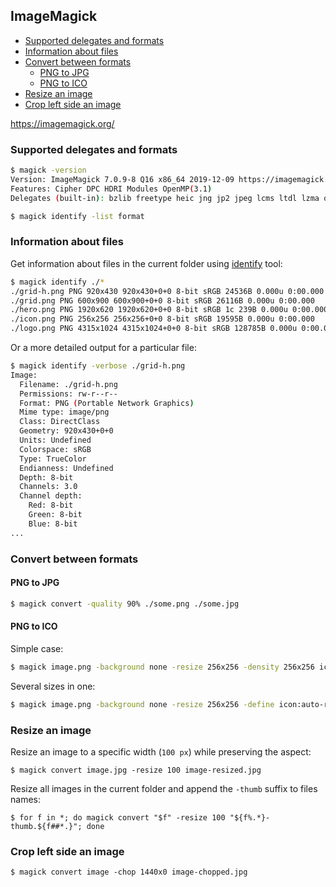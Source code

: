 ## ImageMagick

<!-- MarkdownTOC -->

- [Supported delegates and formats](#supported-delegates-and-formats)
- [Information about files](#information-about-files)
- [Convert between formats](#convert-between-formats)
    - [PNG to JPG](#png-to-jpg)
    - [PNG to ICO](#png-to-ico)
- [Resize an image](#resize-an-image)
- [Crop left side an image](#crop-left-side-an-image)

<!-- /MarkdownTOC -->

<https://imagemagick.org/>

### Supported delegates and formats

``` sh
$ magick -version
Version: ImageMagick 7.0.9-8 Q16 x86_64 2019-12-09 https://imagemagick.org
Features: Cipher DPC HDRI Modules OpenMP(3.1)
Delegates (built-in): bzlib freetype heic jng jp2 jpeg lcms ltdl lzma openexr png tiff webp xml zlib
```

``` sh
$ magick identify -list format
```

### Information about files

Get information about files in the current folder using [identify](https://imagemagick.org/script/identify.php) tool:

``` sh
$ magick identify ./*
./grid-h.png PNG 920x430 920x430+0+0 8-bit sRGB 24536B 0.000u 0:00.000
./grid.png PNG 600x900 600x900+0+0 8-bit sRGB 26116B 0.000u 0:00.000
./hero.png PNG 1920x620 1920x620+0+0 8-bit sRGB 1c 239B 0.000u 0:00.000
./icon.png PNG 256x256 256x256+0+0 8-bit sRGB 19595B 0.000u 0:00.000
./logo.png PNG 4315x1024 4315x1024+0+0 8-bit sRGB 128785B 0.000u 0:00.000
```

Or a more detailed output for a particular file:

``` sh
$ magick identify -verbose ./grid-h.png
Image:
  Filename: ./grid-h.png
  Permissions: rw-r--r--
  Format: PNG (Portable Network Graphics)
  Mime type: image/png
  Class: DirectClass
  Geometry: 920x430+0+0
  Units: Undefined
  Colorspace: sRGB
  Type: TrueColor
  Endianness: Undefined
  Depth: 8-bit
  Channels: 3.0
  Channel depth:
    Red: 8-bit
    Green: 8-bit
    Blue: 8-bit
...
```

### Convert between formats

#### PNG to JPG

``` sh
$ magick convert -quality 90% ./some.png ./some.jpg
```

#### PNG to ICO

Simple case:

``` sh
$ magick image.png -background none -resize 256x256 -density 256x256 icon.ico
```

Several sizes in one:

``` sh
$ magick image.png -background none -resize 256x256 -define icon:auto-resize="256,128,96,64,48,32,16" icon.ico
```

### Resize an image

Resize an image to a specific width (`100 px`) while preserving the aspect:

```
$ magick convert image.jpg -resize 100 image-resized.jpg
```

Resize all images in the current folder and append the `-thumb` suffix to files names:

```
$ for f in *; do magick convert "$f" -resize 100 "${f%.*}-thumb.${f##*.}"; done
```

### Crop left side an image

```
$ magick convert image -chop 1440x0 image-chopped.jpg
```
